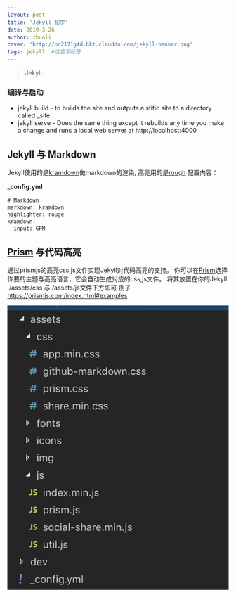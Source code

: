 ```yaml
---
layout: post
title: 'Jekyll 初学'
date: 2019-3-26
author: zhuoli
cover: 'http://on2171g4d.bkt.clouddn.com/jekyll-banner.png'
tags: jekyll  #这里写标签
---
```


> Jekyll.

### 编译与启动

* jekyll build - to builds the site and outputs a stitic site to a directory called _site
* jekyll serve - Does the same thing except it rebuilds any time you make a change and runs a local web server at http://localhost:4000


## Jekyll 与 Markdown

Jekyll使用的是[kramdown](https://kramdown.gettalong.org/)做markdown的渲染, 高亮用的是[rough](https://github.com/jneen/rouge)
配置内容：

___config.yml__
```
# Markdown
markdown: kramdown
highlighter: rouge
kramdown:
  input: GFM
```

## [Prism](https://prismjs.com/download.html#themes=prism&languages=markup+css+clike+javascript) 与代码高亮
通过prismjs的高亮css,js文件实现Jekyll对代码高亮的支持。
你可以在[Prism](https://prismjs.com/download.html#themes=prism&languages=markup+css+clike+javascript)选择你要的主题与高亮语言，它会自动生成对应的css,js文件。 将其放置在你的Jekyll ./assets/css 与./assets/js文件下方即可
例子 https://prismjs.com/index.html#examples

![alt text](https://raw.githubusercontent.com/Zhuoli/zhuoli.github.io/master/assets/img/prismHighlight.png "Logo Title Text 1")


